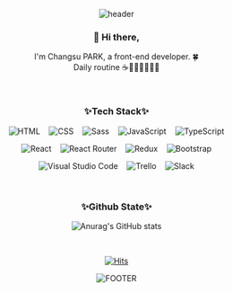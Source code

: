 <div align=center>
  
  ![header](https://capsule-render.vercel.app/api?type=waving&height=200&section=header&color=gradient&text=Changsu&nbsp;PARK&fontSize=60&animation=blinking&fontAlignY=38)
 
  <h3>👋 Hi there,</h3>
  <p>I'm Changsu PARK, a front-end developer. 🍀 <br> Daily routine ☕️🧑‍💻🏃🍻🧑‍💻</p>
  
  <br>
  
  <h3>✨Tech Stack✨</h3>
  
  <img alt="HTML" src ="https://img.shields.io/badge/HTML-E34F26.svg?&style=for-the-badge&logo=HTML5&logoColor=white"/> &nbsp;&nbsp;
  <img alt="CSS" src ="https://img.shields.io/badge/CSS-1572B6.svg?&style=for-the-badge&logo=CSS3&logoColor=white"/> &nbsp;&nbsp;
  <img alt="Sass" src ="https://img.shields.io/badge/Sass-cc6699.svg?&style=for-the-badge&logo=Sass&logoColor=white"/> &nbsp;&nbsp;
  <img alt="JavaScript" src ="https://img.shields.io/badge/JavaScript-F7DF1E.svg?&style=for-the-badge&logo=JavaScript&logoColor=white"/> &nbsp;&nbsp;
  <img alt="TypeScript" src ="https://img.shields.io/badge/TypeScript-3178c6.svg?&style=for-the-badge&logo=TypeScript&logoColor=white"/> <br>
  
  <img alt="React" src ="https://img.shields.io/badge/React-61DAFB.svg?&style=for-the-badge&logo=React&logoColor=white"/> &nbsp;&nbsp;
  <img alt="React Router" src ="https://img.shields.io/badge/React Router-CA4245.svg?&style=for-the-badge&logo=React Router&logoColor=white"/> &nbsp;&nbsp;
  <img alt="Redux" src ="https://img.shields.io/badge/Redux-764ABC.svg?&style=for-the-badge&logo=Redux&logoColor=white"/> &nbsp;&nbsp;
  <img alt="Bootstrap" src ="https://img.shields.io/badge/Bootstrap-7952B3.svg?&style=for-the-badge&logo=Bootstrap&logoColor=white"/> <br>
  
  <img alt="Visual Studio Code" src ="https://img.shields.io/badge/Visual Studio Code-007ACC.svg?&style=for-the-badge&logo=Visual Studio Code&logoColor=white"/> &nbsp;&nbsp;
  <img alt="Trello" src ="https://img.shields.io/badge/Trello-0052cc.svg?&style=for-the-badge&logo=Trello&logoColor=white"/> &nbsp;&nbsp;
  <img alt="Slack" src ="https://img.shields.io/badge/Slack-4A154B.svg?&style=for-the-badge&logo=Slack&logoColor=white"/>
  
  <br>
  
  <h3>✨Github State✨</h3>
  
  ![Anurag's GitHub stats](https://github-readme-stats.vercel.app/api?username=changsu1993&show_icons=true&theme=radical)
  
  <br>
  
  [![Hits](https://hits.seeyoufarm.com/api/count/incr/badge.svg?url=https%3A%2F%2Fgithub.com%2Fchangsu1993&count_bg=%2379C83D&title_bg=%23555555&icon=apple.svg&icon_color=%23E7E7E7&title=hits&edge_flat=false)](https://hits.seeyoufarm.com)
  
  ![FOOTER](https://capsule-render.vercel.app/api?type=waving&height=200&section=footer&color=gradient&animation=blinking&fontAlignY=38)
  
</div>


<!--
**changsu1993/changsu1993** is a ✨ _special_ ✨ repository because its `README.md` (this file) appears on your GitHub profile.

Here are some ideas to get you started:

- 🔭 I’m currently working on ...
- 🌱 I’m currently learning ...
- 👯 I’m looking to collaborate on ...
- 🤔 I’m looking for help with ...
- 💬 Ask me about ...
- 📫 How to reach me: ...
- 😄 Pronouns: ...
- ⚡ Fun fact: ...
-->
